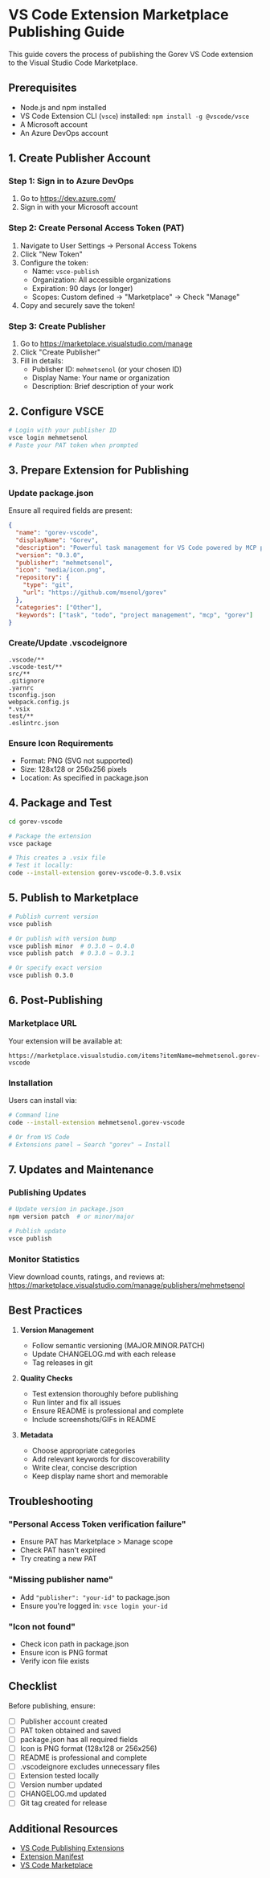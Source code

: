 # VS Code Extension Marketplace Publishing Guide

This guide covers the process of publishing the Gorev VS Code extension to the Visual Studio Code Marketplace.

## Prerequisites

- Node.js and npm installed
- VS Code Extension CLI (`vsce`) installed: `npm install -g @vscode/vsce`
- A Microsoft account
- An Azure DevOps account

## 1. Create Publisher Account

### Step 1: Sign in to Azure DevOps
1. Go to https://dev.azure.com/
2. Sign in with your Microsoft account

### Step 2: Create Personal Access Token (PAT)
1. Navigate to User Settings → Personal Access Tokens
2. Click "New Token"
3. Configure the token:
   - Name: `vsce-publish`
   - Organization: All accessible organizations
   - Expiration: 90 days (or longer)
   - Scopes: Custom defined → "Marketplace" → Check "Manage"
4. Copy and securely save the token!

### Step 3: Create Publisher
1. Go to https://marketplace.visualstudio.com/manage
2. Click "Create Publisher"
3. Fill in details:
   - Publisher ID: `mehmetsenol` (or your chosen ID)
   - Display Name: Your name or organization
   - Description: Brief description of your work

## 2. Configure VSCE

```bash
# Login with your publisher ID
vsce login mehmetsenol
# Paste your PAT token when prompted
```

## 3. Prepare Extension for Publishing

### Update package.json
Ensure all required fields are present:
```json
{
  "name": "gorev-vscode",
  "displayName": "Gorev",
  "description": "Powerful task management for VS Code powered by MCP protocol",
  "version": "0.3.0",
  "publisher": "mehmetsenol",
  "icon": "media/icon.png",
  "repository": {
    "type": "git",
    "url": "https://github.com/msenol/gorev"
  },
  "categories": ["Other"],
  "keywords": ["task", "todo", "project management", "mcp", "gorev"]
}
```

### Create/Update .vscodeignore
```
.vscode/**
.vscode-test/**
src/**
.gitignore
.yarnrc
tsconfig.json
webpack.config.js
*.vsix
test/**
.eslintrc.json
```

### Ensure Icon Requirements
- Format: PNG (SVG not supported)
- Size: 128x128 or 256x256 pixels
- Location: As specified in package.json

## 4. Package and Test

```bash
cd gorev-vscode

# Package the extension
vsce package

# This creates a .vsix file
# Test it locally:
code --install-extension gorev-vscode-0.3.0.vsix
```

## 5. Publish to Marketplace

```bash
# Publish current version
vsce publish

# Or publish with version bump
vsce publish minor  # 0.3.0 → 0.4.0
vsce publish patch  # 0.3.0 → 0.3.1

# Or specify exact version
vsce publish 0.3.0
```

## 6. Post-Publishing

### Marketplace URL
Your extension will be available at:
```
https://marketplace.visualstudio.com/items?itemName=mehmetsenol.gorev-vscode
```

### Installation
Users can install via:
```bash
# Command line
code --install-extension mehmetsenol.gorev-vscode

# Or from VS Code
# Extensions panel → Search "gorev" → Install
```

## 7. Updates and Maintenance

### Publishing Updates
```bash
# Update version in package.json
npm version patch  # or minor/major

# Publish update
vsce publish
```

### Monitor Statistics
View download counts, ratings, and reviews at:
https://marketplace.visualstudio.com/manage/publishers/mehmetsenol

## Best Practices

1. **Version Management**
   - Follow semantic versioning (MAJOR.MINOR.PATCH)
   - Update CHANGELOG.md with each release
   - Tag releases in git

2. **Quality Checks**
   - Test extension thoroughly before publishing
   - Run linter and fix all issues
   - Ensure README is professional and complete
   - Include screenshots/GIFs in README

3. **Metadata**
   - Choose appropriate categories
   - Add relevant keywords for discoverability
   - Write clear, concise description
   - Keep display name short and memorable

## Troubleshooting

### "Personal Access Token verification failure"
- Ensure PAT has Marketplace > Manage scope
- Check PAT hasn't expired
- Try creating a new PAT

### "Missing publisher name"
- Add `"publisher": "your-id"` to package.json
- Ensure you're logged in: `vsce login your-id`

### "Icon not found"
- Check icon path in package.json
- Ensure icon is PNG format
- Verify icon file exists

## Checklist

Before publishing, ensure:
- [ ] Publisher account created
- [ ] PAT token obtained and saved
- [ ] package.json has all required fields
- [ ] Icon is PNG format (128x128 or 256x256)
- [ ] README is professional and complete
- [ ] .vscodeignore excludes unnecessary files
- [ ] Extension tested locally
- [ ] Version number updated
- [ ] CHANGELOG.md updated
- [ ] Git tag created for release

## Additional Resources

- [VS Code Publishing Extensions](https://code.visualstudio.com/api/working-with-extensions/publishing-extension)
- [Extension Manifest](https://code.visualstudio.com/api/references/extension-manifest)
- [VS Code Marketplace](https://marketplace.visualstudio.com/vscode)